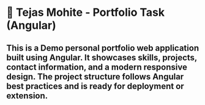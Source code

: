 # 💼 Tejas Mohite - Portfolio Task (Angular)

This is a Demo personal portfolio web application built using **Angular**. It showcases skills, projects, contact information, and a modern responsive design. The project structure follows Angular best practices and is ready for deployment or extension.
---

